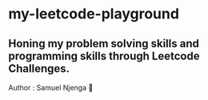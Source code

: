 # my-leetcode-playground
## Honing my problem solving skills and programming skills through Leetcode Challenges.
Author : Samuel Njenga :muscle:
